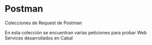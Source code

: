 # Postman
Colecciones de Request de Postman

En esta colección se encuentran varias peticiones para probar Web Services desarrollados en Cabal
